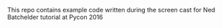 This repo contains example code written during the screen cast for Ned Batchelder tutorial at Pycon 2016
